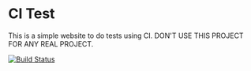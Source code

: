 # CI Test

This is a simple website to do tests using CI. DON'T USE THIS PROJECT FOR ANY REAL PROJECT.

[![Build Status](https://travis-ci.org/guilherme-gm/automatic-test.svg?branch=master)](https://travis-ci.org/guilherme-gm/automatic-test)

